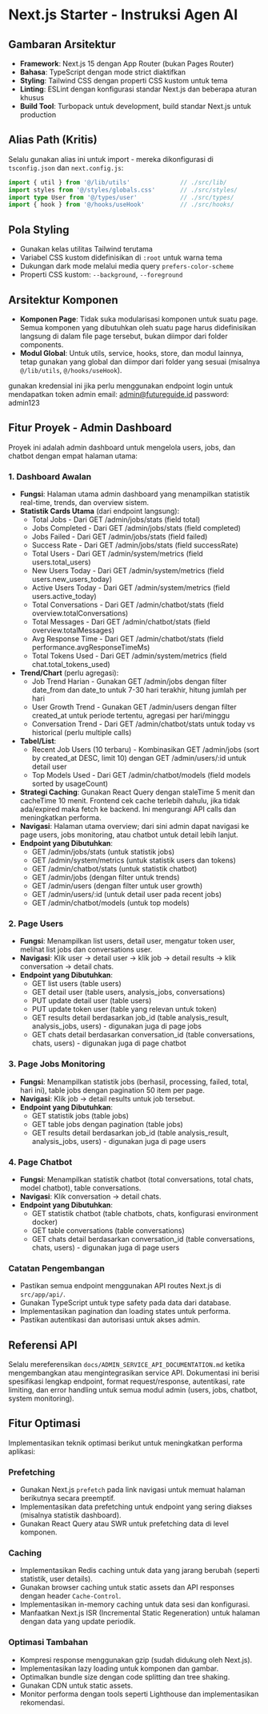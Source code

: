 # Next.js Starter - Instruksi Agen AI

## Gambaran Arsitektur
- **Framework**: Next.js 15 dengan App Router (bukan Pages Router)
- **Bahasa**: TypeScript dengan mode strict diaktifkan
- **Styling**: Tailwind CSS dengan properti CSS kustom untuk tema
- **Linting**: ESLint dengan konfigurasi standar Next.js dan beberapa aturan khusus
- **Build Tool**: Turbopack untuk development, build standar Next.js untuk production

## Alias Path (Kritis)
Selalu gunakan alias ini untuk import - mereka dikonfigurasi di `tsconfig.json` dan `next.config.js`:

```typescript
import { util } from '@/lib/utils'              // ./src/lib/
import styles from '@/styles/globals.css'       // ./src/styles/
import type User from '@/types/user'            // ./src/types/
import { hook } from '@/hooks/useHook'          // ./src/hooks/
```

## Pola Styling
- Gunakan kelas utilitas Tailwind terutama
- Variabel CSS kustom didefinisikan di `:root` untuk warna tema
- Dukungan dark mode melalui media query `prefers-color-scheme`
- Properti CSS kustom: `--background`, `--foreground`

## Arsitektur Komponen
- **Komponen Page**: Tidak suka modularisasi komponen untuk suatu page. Semua komponen yang dibutuhkan oleh suatu page harus didefinisikan langsung di dalam file page tersebut, bukan diimpor dari folder components.
- **Modul Global**: Untuk utils, service, hooks, store, dan modul lainnya, tetap gunakan yang global dan diimpor dari folder yang sesuai (misalnya `@/lib/utils`, `@/hooks/useHook`).

gunakan kredensial ini jika perlu menggunakan endpoint login untuk mendapatkan token admin
email: admin@futureguide.id
password: admin123

## Fitur Proyek - Admin Dashboard

Proyek ini adalah admin dashboard untuk mengelola users, jobs, dan chatbot dengan empat halaman utama:

### 1. Dashboard Awalan
- **Fungsi**: Halaman utama admin dashboard yang menampilkan statistik real-time, trends, dan overview sistem.
- **Statistik Cards Utama** (dari endpoint langsung):
  - Total Jobs - Dari GET /admin/jobs/stats (field total)
  - Jobs Completed - Dari GET /admin/jobs/stats (field completed)
  - Jobs Failed - Dari GET /admin/jobs/stats (field failed)
  - Success Rate - Dari GET /admin/jobs/stats (field successRate)
  - Total Users - Dari GET /admin/system/metrics (field users.total_users)
  - New Users Today - Dari GET /admin/system/metrics (field users.new_users_today)
  - Active Users Today - Dari GET /admin/system/metrics (field users.active_today)
  - Total Conversations - Dari GET /admin/chatbot/stats (field overview.totalConversations)
  - Total Messages - Dari GET /admin/chatbot/stats (field overview.totalMessages)
  - Avg Response Time - Dari GET /admin/chatbot/stats (field performance.avgResponseTimeMs)
  - Total Tokens Used - Dari GET /admin/system/metrics (field chat.total_tokens_used)
- **Trend/Chart** (perlu agregasi):
  - Job Trend Harian - Gunakan GET /admin/jobs dengan filter date_from dan date_to untuk 7-30 hari terakhir, hitung jumlah per hari
  - User Growth Trend - Gunakan GET /admin/users dengan filter created_at untuk periode tertentu, agregasi per hari/minggu
  - Conversation Trend - Dari GET /admin/chatbot/stats untuk today vs historical (perlu multiple calls)
- **Tabel/List**:
  - Recent Job Users (10 terbaru) - Kombinasikan GET /admin/jobs (sort by created_at DESC, limit 10) dengan GET /admin/users/:id untuk detail user
  - Top Models Used - Dari GET /admin/chatbot/models (field models sorted by usageCount)
- **Strategi Caching**: Gunakan React Query dengan staleTime 5 menit dan cacheTime 10 menit. Frontend cek cache terlebih dahulu, jika tidak ada/expired maka fetch ke backend. Ini mengurangi API calls dan meningkatkan performa.
- **Navigasi**: Halaman utama overview; dari sini admin dapat navigasi ke page users, jobs monitoring, atau chatbot untuk detail lebih lanjut.
- **Endpoint yang Dibutuhkan**:
  - GET /admin/jobs/stats (untuk statistik jobs)
  - GET /admin/system/metrics (untuk statistik users dan tokens)
  - GET /admin/chatbot/stats (untuk statistik chatbot)
  - GET /admin/jobs (dengan filter untuk trends)
  - GET /admin/users (dengan filter untuk user growth)
  - GET /admin/users/:id (untuk detail user pada recent jobs)
  - GET /admin/chatbot/models (untuk top models)

### 2. Page Users
- **Fungsi**: Menampilkan list users, detail user, mengatur token user, melihat list jobs dan conversations user.
- **Navigasi**: Klik user → detail user → klik job → detail results → klik conversation → detail chats.
- **Endpoint yang Dibutuhkan**:
  - GET list users (table users)
  - GET detail user (table users, analysis_jobs, conversations)
  - PUT update detail user (table users)
  - PUT update token user (table yang relevan untuk token)
  - GET results detail berdasarkan job_id (table analysis_result, analysis_jobs, users) - digunakan juga di page jobs
  - GET chats detail berdasarkan conversation_id (table conversations, chats, users) - digunakan juga di page chatbot

### 3. Page Jobs Monitoring
- **Fungsi**: Menampilkan statistik jobs (berhasil, processing, failed, total, hari ini), table jobs dengan pagination 50 item per page.
- **Navigasi**: Klik job → detail results untuk job tersebut.
- **Endpoint yang Dibutuhkan**:
  - GET statistik jobs (table jobs)
  - GET table jobs dengan pagination (table jobs)
  - GET results detail berdasarkan job_id (table analysis_result, analysis_jobs, users) - digunakan juga di page users

### 4. Page Chatbot
- **Fungsi**: Menampilkan statistik chatbot (total conversations, total chats, model chatbot), table conversations.
- **Navigasi**: Klik conversation → detail chats.
- **Endpoint yang Dibutuhkan**:
  - GET statistik chatbot (table chatbots, chats, konfigurasi environment docker)
  - GET table conversations (table conversations)
  - GET chats detail berdasarkan conversation_id (table conversations, chats, users) - digunakan juga di page users

### Catatan Pengembangan
- Pastikan semua endpoint menggunakan API routes Next.js di `src/app/api/`.
- Gunakan TypeScript untuk type safety pada data dari database.
- Implementasikan pagination dan loading states untuk performa.
- Pastikan autentikasi dan autorisasi untuk akses admin.

## Referensi API
Selalu mereferensikan `docs/ADMIN_SERVICE_API_DOCUMENTATION.md` ketika mengembangkan atau mengintegrasikan service API. Dokumentasi ini berisi spesifikasi lengkap endpoint, format request/response, autentikasi, rate limiting, dan error handling untuk semua modul admin (users, jobs, chatbot, system monitoring).

## Fitur Optimasi
Implementasikan teknik optimasi berikut untuk meningkatkan performa aplikasi:

### Prefetching
- Gunakan Next.js `prefetch` pada link navigasi untuk memuat halaman berikutnya secara preemptif.
- Implementasikan data prefetching untuk endpoint yang sering diakses (misalnya statistik dashboard).
- Gunakan React Query atau SWR untuk prefetching data di level komponen.

### Caching
- Implementasikan Redis caching untuk data yang jarang berubah (seperti statistik, user details).
- Gunakan browser caching untuk static assets dan API responses dengan header `Cache-Control`.
- Implementasikan in-memory caching untuk data sesi dan konfigurasi.
- Manfaatkan Next.js ISR (Incremental Static Regeneration) untuk halaman dengan data yang update periodik.

### Optimasi Tambahan
- Kompresi response menggunakan gzip (sudah didukung oleh Next.js).
- Implementasikan lazy loading untuk komponen dan gambar.
- Optimalkan bundle size dengan code splitting dan tree shaking.
- Gunakan CDN untuk static assets.
- Monitor performa dengan tools seperti Lighthouse dan implementasikan rekomendasi.
